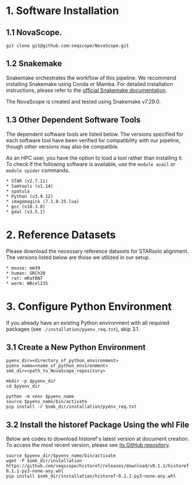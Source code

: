 # 1. Software Installation

## 1.1 NovaScope.

```
git clone git@github.com:seqscope/NovaScope.git
```

## 1.2 Snakemake 

Snakemake orchestrates the workflow of this pipeline. We recommend installing Snakemake using Conda or Mamba. For detailed installation instructions, please refer to the [official Snakemake documentation](https://snakemake.readthedocs.io/en/stable/getting_started/installation.html).

The NovaScope is created and tested using Snakemake v7.29.0.

## 1.3 Other Dependent Software Tools

The dependent software tools are listed below. The versions specified for each software tool have been verified for compatibility with our pipeline, though other versions may also be compatible.

As an HPC user, you have the option to load a tool rather than installing it. To check if the following software is available, use the `module avail` or `module spider` commands.

	* STAR (v2.7.11)
	* Samtools (v1.14)
	* spatula 
	* Python (v3.9.12)
	* imagemagick (7.1.0-25.lua)
	* gcc (v10.3.0) 
	* gdal (v3.5.1)

# 2. Reference Datasets
	
Please download the necessary reference datasets for STARsolo alignment. The versions listed below are those we utilized in our setup.

	* mouse: mm39
	* human: GRCh38
	* rat: mRatBN7
	* worm: WBcel235


# 3. Configure Python Environment

If you already have an existing Python environment with all required packages (see `./installation/pyenv_req.txt`), skip 3.1.

## 3.1 Create a New Python Environment

```
pyenv_dir=<directory_of_python_environment>
pyenv_name=<name_of_python_environment>
smk_dir=<path_to_NovaScope_repository>

mkdir -p $pyenv_dir
cd $pyenv_dir

python -m venv $pyenv_name
source $pyenv_name/bin/activate
pip install -r $smk_dir/installation/pyenv_req.txt
```

## 3.2 Install the historef Package Using the whl File

Below are codes to download historef's latest version at document creation. To access the most recent version, please see [its GitHub repository](https://github.com/seqscope/historef?tab=readme-ov-file).

```
source $pyenv_dir/$pyenv_name/bin/activate
wget -P $smk_dir/installation https://github.com/seqscope/historef/releases/download/v0.1.1/historef-0.1.1-py3-none-any.whl
pip install $smk_dir/installation/historef-0.1.1-py3-none-any.whl
```

